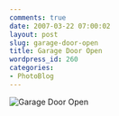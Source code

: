 ```yaml
---
comments: true
date: 2007-03-22 07:00:02
layout: post
slug: garage-door-open
title: Garage Door Open
wordpress_id: 260
categories:
- PhotoBlog
---
```


![Garage Door Open](http://ryanfitzer.com/main/wp-content/uploads/2007/03/garageview.jpg)
